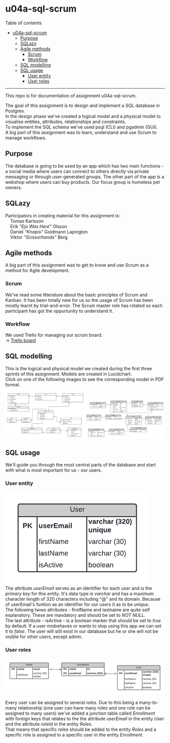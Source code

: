 # u04a-sql-scrum  

Table of contents  

- [u04a-sql-scrum](#u04a-sql-scrum)
  - [Purpose](#purpose)
  - [SQLazy](#sqlazy)
  - [Agile methods](#agile-methods)
    - [Scrum](#scrum)
    - [Workflow](#workflow)
  - [SQL modelling](#sql-modelling)
  - [SQL usage](#sql-usage)
    - [User entity](#user-entity)
    - [User roles](#user-roles)

___

This repo is for documentation of assignment u04a-sql-scrum.  
  
The goal of this assignment is to design and implement a SQL database in Postgres.  
In the design phase we've created a logical model and a physical model to visualise entities, attributes, relationships and constraints.  
To implement the SQL schema we've used psql (CLI) and pgadmin (GUI).  
A big part of this assignment was to learn, understand and use Scrum to manage workflows.  

## Purpose  

The database is going to be used by an app which has two main functions - a social media where users can connect to others directly via private messaging or through user-generated groups. The other part of the app is a webshop where users can buy products. Our focus group is homeless pet owners.  

## SQLazy  

Participators in creating material for this assignment is:  
&nbsp;&nbsp;&nbsp;&nbsp;Tomas Karlsson  
&nbsp;&nbsp;&nbsp;&nbsp;Erik _"Ejo Was Here"_ Olsson  
&nbsp;&nbsp;&nbsp;&nbsp;Daniel _"Knapis"_ Goldmann Lapington  
&nbsp;&nbsp;&nbsp;&nbsp;Viktor _"Scissorhands"_ Berg  

## Agile methods  

A big part of this assignment was to get to know and use Scrum as a method for Agile development.  

### Scrum  

We've read some litterature about the basic principles of Scrum and Kanban. It has been totally new for us so the usage of Scrum has been mostly learnt by trial-and-error. The Scrum master role has rotated so each participant has got the oppurtunity to understand it.  

### Workflow  

We used Trello for managing our scrum board.  
&rarr; [Trello board](https://trello.com/b/6ckQafkt/u04)

## SQL modelling  

This is the logical and physical model we created during the first three sprints of this assignment. Models are created in Lucidchart.  
Click on one of the following images to see the corresponding model in PDF format.  

[<img src="./models/U04_logical_model.png" width="50%" height="50%">](./models/logical%20model.pdf)[<img src="./models/U04_physical_model.png" width="50%" height="50%">](./models/physical%20model.pdf)  

## SQL usage  

We'll guide you through the most central parts of the database and start with what is most important for us - our users.  

### User entity  

![User entity](./models/user_entity.png)  
The attribute _userEmail_ serves as an identifier for each user and is the _primary key_ for this entity. It's data type is _varchar_ and has a maximum character length of 320 characters including "@" and its domain. Because of userEmail's funtion as an identifier for our users it as to be _unique_.  
The following twwo attributes - firstName and lastname are quite self explanatory. These are mandatory and should be set to _NOT NULL_.  
The last attribute - isActive - is a boolean marker that should be set to _true_ by default. If a user misbehaves or wants to stop using this app we can set it to _false_. The user will still exist in our database but he or she will not be visible for other users, except admin.  

### User roles  

![User - Roles relationship](models/user_roles.png)  

Every user can be assigned to several _roles_. Due to this being a many-to-many relationship (one user can have many roles and one role can be assigned to many users) we've added a junction table called _Enrollment_ with foreign keys that relates to the the attribute _userEmail_ in the entity _User_ and the attribute _roleId_ in the entity _Roles_.  
That means that specific roles should be added to the entity _Roles_ and a specific role is assigned to a specific user in the entity _Enrollment_.  
